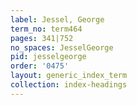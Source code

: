 ```yaml
---
label: Jessel, George
term_no: term464
pages: 341|752
no_spaces: JesselGeorge
pid: jesselgeorge
order: '0475'
layout: generic_index_term
collection: index-headings
---
```

